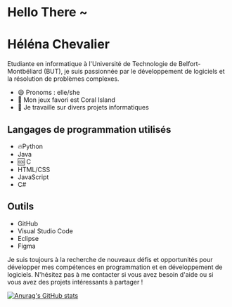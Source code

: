 # Hello There ~
# Héléna Chevalier

Etudiante en informatique à l'Université de Technologie de Belfort-Montbéliard (BUT), je suis passionnée par le développement de logiciels et la résolution de problèmes complexes.

- 😄 Pronoms :  elle/she
- 🌱 Mon jeux favori est Coral Island
- 🔭 Je travaille sur divers projets informatiques

## Langages de programmation utilisés

- 🔥Python
- Java
- 🆘 C
- HTML/CSS
- JavaScript
- C#

## Outils

- GitHub
- Visual Studio Code
- Eclipse
- Figma

Je suis toujours à la recherche de nouveaux défis et opportunités pour développer mes compétences en programmation et en développement de logiciels. N'hésitez pas à me contacter si vous avez besoin d'aide ou si vous avez des projets intéressants à partager !

[![Anurag's GitHub stats](https://github-readme-stats.vercel.app/api?username=Artena8)](https://github.com/anuraghazra/github-readme-stats)
